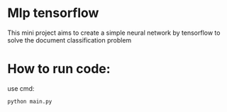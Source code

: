 # Mlp tensorflow
This mini project aims to create a simple neural network by tensorflow to solve the document classification problem
# How to run code: 
use cmd: 
```
python main.py
```